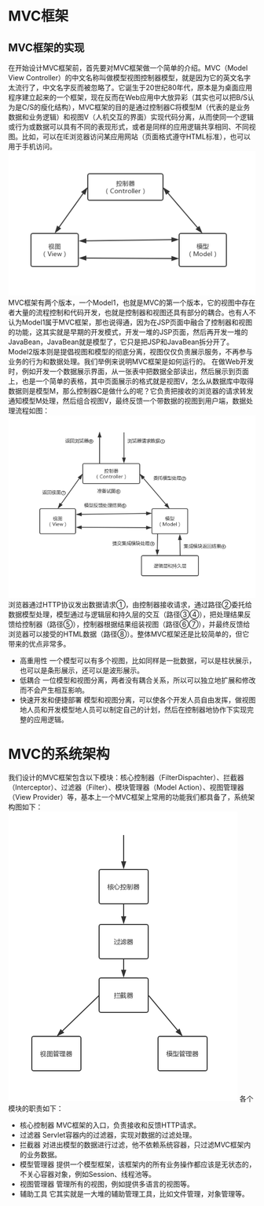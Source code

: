 # MVC框架
## MVC框架的实现
在开始设计MVC框架前，首先要对MVC框架做一个简单的介绍。MVC（Model View Controller）的中文名称叫做模型视图控制器模型，就是因为它的英文名字太流行了，中文名字反而被忽略了。它诞生于20世纪80年代，原本是为桌面应用程序建立起来的一个框架，现在反而在Web应用中大放异彩（其实也可以把B/S认为是C/S的瘦化结构），MVC框架的目的是通过控制器C将模型M（代表的是业务数据和业务逻辑）和视图V（人机交互的界面）实现代码分离，从而使同一个逻辑或行为或数据可以具有不同的表现形式，或者是同样的应用逻辑共享相同、不同视图。比如，可以在IE浏览器访问某应用网站（页面格式遵守HTML标准），也可以用于手机访问。
![](../image/367.png)
MVC框架有两个版本，一个Model1，也就是MVC的第一个版本，它的视图中存在者大量的流程控制和代码开发，也就是控制器和视图还具有部分的耦合。也有人不认为Model1属于MVC框架，那也说得通，因为在JSP页面中融合了控制器和视图的功能，这其实就是早期的开发模式，开发一堆的JSP页面，然后再开发一堆的JavaBean，JavaBean就是模型了，它只是把JSP和JavaBean拆分开了。Model2版本则是提倡视图和模型的彻底分离，视图仅仅负责展示服务，不再参与业务的行为和数据处理。我们举例来说明MVC框架是如何运行的。
在做Web开发时，例如开发一个数据展示界面，从一张表中把数据全部读出，然后展示到页面上，也是一个简单的表格，其中页面展示的格式就是视图V，怎么从数据库中取得数据则是模型M，那么控制器C是做什么的呢？它负责把接收的浏览器的请求转发通知模型M处理，然后组合视图V，最终反馈一个带数据的视图到用户端，数据处理流程如图：
![](../image/368.png)
浏览器通过HTTP协议发出数据请求①，由控制器接收请求，通过路径②委托给数据模型处理，模型通过与逻辑层和持久层的交互（路径③④），把处理结果反馈给控制器（路径⑤），控制器根据结果组装视图（路径⑥⑦），并最终反馈给浏览器可以接受的HTML数据（路径⑧）。整体MVC框架还是比较简单的，但它带来的优点非常多。
- 高重用性
一个模型可以有多个视图，比如同样是一批数据，可以是柱状展示，也可以是条形展示，还可以是波形展示。
- 低耦合
一位模型和视图分离，两者没有耦合关系，所以可以独立地扩展和修改而不会产生相互影响。
- 快速开发和便捷部署
模型和视图分离，可以使各个开发人员自由发挥，做视图地人员和开发模型地人员可以制定自己的计划，然后在控制器地协作下实现完整的应用逻辑。
# MVC的系统架构
我们设计的MVC框架包含以下模块：核心控制器（FilterDispachter）、拦截器（Interceptor）、过滤器（Filter）、模块管理器（Model Action）、视图管理器（View Provider）等，基本上一个MVC框架上常用的功能我们都具备了，系统架构图如下：
![](../image/369.png)
各个模块的职责如下：
- 核心控制器
MVC框架的入口，负责接收和反馈HTTP请求。
- 过滤器
Servlet容器内的过滤器，实现对数据的过滤处理。
- 拦截器
对进出模型的数据进行过滤，他不依赖系统容器，只过滤MVC框架内的业务数据。
- 模型管理器
提供一个模型框架，该框架内的所有业务操作都应该是无状态的，不关心容器对象，例如Session、线程池等。
- 视图管理器
管理所有的视图，例如提供多语言的视图等。
- 辅助工具
它其实就是一大堆的辅助管理工具，比如文件管理，对象管理等。